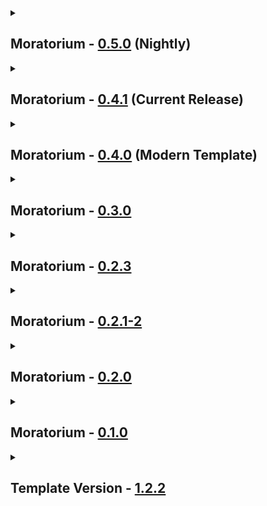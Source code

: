 <details close>
<summary><h2>
  Moratorium - <a href="https://thunderstore.io/c/lethal-company/p/Apollou/Moratorium/versions">0.5.0</a> (Nightly)
</h2></summary><br>

- Additions
  - Mods
    - MonoDetour BepInEx 5 - [0.6.14](https://thunderstore.io/c/lethal-company/p/MonoDetour/MonoDetour_BepInEx_5/v/0.6.14) + MonoDetour - [0.6.14](https://thunderstore.io/c/lethal-company/p/MonoDetour/MonoDetour/v/0.6.14)
  - Resourcepacks / Shaderpacks
    - none
- Updates
  - Modpack
    - Moratorium Client - [0.5.0](https://github.com/Apollonu/Moratorium-Client/blob/main/CHANGELOG.md) -> [0.6.0](https://github.com/Apollonu/Moratorium-Client/blob/main/CHANGELOG.md)
  - Mods
    - EnhancedLockpicker - [1.1.6](https://thunderstore.io/c/lethal-company/p/MrHydralisk/EnhancedLockpicker/v/1.1.6) -> [1.1.7](https://thunderstore.io/c/lethal-company/p/MrHydralisk/EnhancedLockpicker/v/1.1.7)
    - LethalLib - [1.1.0](https://thunderstore.io/c/lethal-company/p/Evaisa/LethalLib/v/1.1.0) -> [1.1.1](https://thunderstore.io/c/lethal-company/p/Evaisa/LethalLib/v/1.1.1)
    - MoreCompany - [1.11.1](https://thunderstore.io/c/lethal-company/p/notnotnotswipez/MoreCompany/v/1.11.1) -> [1.11.2](https://thunderstore.io/c/lethal-company/p/notnotnotswipez/MoreCompany/v/1.11.2)
    - Natural selection - [0.3.0](https://thunderstore.io/c/lethal-company/p/Fandovec03/Natural_selection/v/0.3.0) -> [0.4.10](https://thunderstore.io/c/lethal-company/p/Fandovec03/Natural_selection/v/0.4.10)
    - NaturalSelectionLib - [0.6.7](https://thunderstore.io/c/lethal-company/p/Fandovec03/NaturalSelectionLib/v/0.6.7) -> [0.8.0](https://thunderstore.io/c/lethal-company/p/Fandovec03/NaturalSelectionLib/v/0.8.0)
    - PathfindingLib - [0.1.1](https://thunderstore.io/c/lethal-company/p/Zaggy1024/PathfindingLib/v/0.1.1) -> [1.0.1](https://thunderstore.io/c/lethal-company/p/Zaggy1024/PathfindingLib/v/1.0.1)
    - Poltergeist - [1.2.2](https://thunderstore.io/c/lethal-company/p/coderCleric/Poltergeist/v/1.2.2) -> [1.2.6](https://thunderstore.io/c/lethal-company/p/coderCleric/Poltergeist/v/1.2.6)
    - ScienceBird Tweaks - [4.2.10](https://thunderstore.io/c/lethal-company/p/ScienceBird/ScienceBird_Tweaks/v/4.2.10) -> [4.3.3](https://thunderstore.io/c/lethal-company/p/ScienceBird/ScienceBird_Tweaks/v/4.3.3)
    - StarlancerAIFix - [3.10.0](https://thunderstore.io/c/lethal-company/p/AudioKnight/StarlancerAIFix/v/3.10.0) -> [3.11.1](https://thunderstore.io/c/lethal-company/p/AudioKnight/StarlancerAIFix/v/3.11.1)
  - Configs
    - [Poltergeist](https://thunderstore.io/c/lethal-company/p/coderCleric/Poltergeist) (Update)
    - [ScienceBird Tweaks](https://thunderstore.io/c/lethal-company/p/ScienceBird/ScienceBird_Tweaks) (Update)
  - Resourcepacks / Shaderpacks
    - none
- Fixes
  - none
- Reverts / Removals
  - Reverts
    - none
  - Removals
    - [DoorFix](https://thunderstore.io/c/lethal-company/p/itsmeowdev/DoorFix)
    - [FairBirds](https://thunderstore.io/c/lethal-company/p/woah25/FairBirds)
    - [FairGiantsHostOnly](https://thunderstore.io/c/lethal-company/p/woah25/FairGiantsHostOnly)
</details>

<details close>
<summary><h2>
  Moratorium - <a href="https://thunderstore.io/c/lethal-company/p/Apollou/Moratorium/versions">0.4.1</a> (Current Release)
</h2></summary><br>

- Additions
  - Mods
    - none
  - Resourcepacks / Shaderpacks
    - none
- Updates
  - Modpack
    - none
  - Mods
    - none
  - Configs
    - none
  - Resourcepacks / Shaderpacks
    - none
- Fixes
  - Changelog Fix
- Reverts / Removals
  - Reverts
    - none
  - Removals
    - none
</details>

<details close>
<summary><h2>
  Moratorium - <a href="https://thunderstore.io/c/lethal-company/p/Apollou/Moratorium/versions">0.4.0</a> (Modern Template)
</h2></summary><br>

- Additions
  - Mods
    - BetterLadders - [1.4.3](https://thunderstore.io/c/lethal-company/p/e3s1/BetterLadders/v/1.4.3)
    - BetterMonitor - [0.1.3](https://thunderstore.io/c/lethal-company/p/fumiko/BetterMonitor/v/0.1.3)
    - BetterStamina - [1.5.6](https://thunderstore.io/c/lethal-company/p/FlipMods/BetterStamina/v/1.5.6)
    - HexiShotgunTweaks - [1.0.1](https://thunderstore.io/c/lethal-company/p/dopadream/HexiShotgunTweaks/v/1.0.1)
    - JesterTimeout - [1.0.1](https://thunderstore.io/c/lethal-company/p/Rosentti/JesterTimeout/v/1.0.1)
    - LandFromOrbit - [1.1.2](https://thunderstore.io/c/lethal-company/p/mattymatty/LandFromOrbit/v/1.1.2)
  - Resourcepacks / Shaderpacks
    - none
- Updates
  - Modpack
    - none
  - Mods
    - LethalLib - [1.0.1](https://thunderstore.io/c/lethal-company/p/Evaisa/LethalLib/v/1.0.1) -> [1.0.3](https://thunderstore.io/c/lethal-company/p/Evaisa/LethalLib/v/1.0.3)
    - ScienceBird Tweaks - [4.1.4](https://thunderstore.io/c/lethal-company/p/ScienceBird/ScienceBird_Tweaks/v/4.1.4) -> [4.2.3](https://thunderstore.io/c/lethal-company/p/ScienceBird/ScienceBird_Tweaks/v/4.2.3)
  - Configs
    - [BetterLadders](https://thunderstore.io/c/lethal-company/p/e3s1/BetterLadders) (Speed & Extension Ladder)
    - [BetterMonitor](https://thunderstore.io/c/lethal-company/p/fumiko/BetterMonitor) (Rotation, Ship)
    - [BetterStamina](https://thunderstore.io/c/lethal-company/p/FlipMods/BetterStamina) (Regen & Ladder)
    - [JesterTimeout](https://thunderstore.io/c/lethal-company/p/Rosentti/JesterTimeout) (Time)
    - [ProblematicPilotry](https://thunderstore.io/c/lethal-company/p/windblownleaves/ProblematicPilotry) (Rebuild Navmesh Disabled)
    - [ScienceBird Tweaks](https://thunderstore.io/c/lethal-company/p/ScienceBird/ScienceBird_Tweaks) (Tweaks & Updated Config)
    - [ShipWindows](https://thunderstore.io/c/lethal-company/p/TestAccount666/ShipWindows) (Audio, Window Prices, Window Material)
  - Resourcepacks / Shaderpacks
    - none
- Fixes
  - none
- Reverts / Removals
  - Reverts
    - none
  - Removals
    - none
</details>

<details close>
<summary><h2>
  Moratorium - <a href="https://thunderstore.io/c/lethal-company/p/Apollou/Moratorium/versions">0.3.0</a>
</h2></summary><br>

- Additions
  - Mods
    - AudibleHydraulics - [1.0.1](https://thunderstore.io/c/lethal-company/p/dragonmcmx/AudibleHydraulics/v/1.0.1)
    - Doms Basic Suit Colors - [1.4.4](https://thunderstore.io/c/lethal-company/p/404_Dom/Doms_Basic_Suit_Colors/v/1.4.4) + More Suits - [1.5.2](https://thunderstore.io/c/lethal-company/p/x753/More_Suits/v/1.5.2)
    - FairBirds - [1.0.1](https://thunderstore.io/c/lethal-company/p/woah25/FairBirds/v/1.0.1)
    - FairGiantsHostOnly - [1.9.0](https://thunderstore.io/c/lethal-company/p/woah25/FairGiantsHostOnly/v/1.9.0)
    - MoreCompany - [1.11.0](https://thunderstore.io/c/lethal-company/p/notnotnotswipez/MoreCompany/v/1.11.0)
    - TooManySuits - [2.0.1](https://thunderstore.io/c/lethal-company/p/Verity/TooManySuits/v/2.0.1)
    - WilsSpeedyShip - [1.1.1](https://thunderstore.io/c/lethal-company/p/Wil/WilsSpeedyShip/v/1.1.1)
  - Resourcepacks / Shaderpacks
    - none
- Updates
  - Modpack
    - none
  - Mods
    - PathfindingLib - [0.1.0](https://thunderstore.io/c/lethal-company/p/Zaggy1024/PathfindingLib/v/0.1.0) -> [0.1.1](https://thunderstore.io/c/lethal-company/p/Zaggy1024/PathfindingLib/v/0.1.1)
    - StarlancerAIFix - [3.9.0](https://thunderstore.io/c/lethal-company/p/AudioKnight/StarlancerAIFix/v/3.9.0) -> [3.9.1](https://thunderstore.io/c/lethal-company/p/AudioKnight/StarlancerAIFix/v/3.9.1)
  - Configs
    - [More Suits](https://thunderstore.io/c/lethal-company/p/x753/More_Suits)
    - [MoreCompany](https://thunderstore.io/c/lethal-company/p/notnotnotswipez/MoreCompany)
    - [ProblematicPilotry](https://thunderstore.io/c/lethal-company/p/windblownleaves/ProblematicPilotry) (Iterations)
  - Resourcepacks / Shaderpacks
    - none
- Fixes
  - Changelog Fix
- Reverts / Removals
  - Reverts
    - none
  - Removals
    - [LethalPerformance](https://thunderstore.io/c/lethal-company/p/DiFFoZ/LethalPerformance) Config
    - [MapImprovements](https://thunderstore.io/c/lethal-company/p/SpookyBuddy/MapImprovements) (Disabled) + Config + [LethalLevelLoader](https://thunderstore.io/c/lethal-company/p/IAmBatby/LethalLevelLoader) (Disabled)
</details>

<details close>
<summary><h2>
  Moratorium - <a href="https://thunderstore.io/c/lethal-company/p/Apollou/Moratorium/versions">0.2.3</a>
</h2></summary><br>

- Additions
  - Mods
    - none
  - Resourcepacks / Shaderpacks
    - none
- Updates
  - Modpack
    - none
  - Mods
    - none
  - Configs
    - none
  - Resourcepacks / Shaderpacks
    - none
- Fixes
  - Config Fix
- Reverts / Removals
  - Reverts
    - none
  - Removals
    - none
</details>

<details close>
<summary><h2>
  Moratorium - <a href="https://thunderstore.io/c/lethal-company/p/Apollou/Moratorium/versions">0.2.1-2</a>
</h2></summary><br>

- Additions
  - Mods
    - none
  - Resourcepacks / Shaderpacks
    - none
- Updates
  - Modpack
    - none
  - Mods
    - none
  - Configs
    - none
  - Resourcepacks / Shaderpacks
    - none
- Fixes
  - Icon Fix
- Reverts / Removals
  - Reverts
    - none
  - Removals
    - none
</details>

<details close>
<summary><h2>
  Moratorium - <a href="https://thunderstore.io/c/lethal-company/p/Apollou/Moratorium/versions">0.2.0</a>
</h2></summary><br>

- Additions
  - Mods
    - Arachnophilia - [1.8.1](https://thunderstore.io/c/lethal-company/p/SillySquad/Arachnophilia/v/1.8.1) + CSync - [5.0.1](https://thunderstore.io/c/lethal-company/p/Sigurd/CSync/v/5.0.1) + FixPluginTypesSerialization - [1.1.2](https://thunderstore.io/c/lethal-company/p/Evaisa/FixPluginTypesSerialization/v/1.1.2)
    - BarberFixes - [1.3.0](https://thunderstore.io/c/lethal-company/p/ButteryStancakes/BarberFixes/v/1.3.0)
    - DoorFix - [1.0.0](https://thunderstore.io/c/lethal-company/p/itsmeowdev/DoorFix/v/1.0.0)
    - HexiBetterShotgunFixed - [1.0.1](https://thunderstore.io/c/lethal-company/p/Entity378/HexiBetterShotgunFixed/v/1.0.1)
    - JetpackFixes - [1.5.3](https://thunderstore.io/c/lethal-company/p/ButteryStancakes/JetpackFixes/v/1.5.3)
    - Lethal Weight Fix - [1.1.1](https://thunderstore.io/c/lethal-company/p/Hackattack242/Lethal_Weight_Fix/v/1.1.1)
    - LooseJesterSpring - [1.0.4](https://thunderstore.io/c/lethal-company/p/TestAccount666/LooseJesterSpring/v/1.0.4)
    - LostEnemyFix - [1.1.0](https://thunderstore.io/c/lethal-company/p/JacobG5/LostEnemyFix/v/1.1.0)
    - Maneater Damage Patch - [1.0.1](https://thunderstore.io/c/lethal-company/p/WhiteSpike/Maneater_Damage_Patch/v/1.0.1)
    - MapImprovements - [0.9.8](https://thunderstore.io/c/lethal-company/p/SpookyBuddy/MapImprovements/v/0.9.8) + LethalLevelLoader - [1.4.11](https://thunderstore.io/c/lethal-company/p/IAmBatby/LethalLevelLoader/v/1.4.11)
    - Natural selection - [0.3.0](https://thunderstore.io/c/lethal-company/p/Fandovec03/Natural_selection/v/0.3.0) + LethalNetworkAPI - [3.3.2](https://thunderstore.io/c/lethal-company/p/xilophor/LethalNetworkAPI/v/3.3.2) + NaturalSelectionLib - [0.6.7](https://thunderstore.io/c/lethal-company/p/Fandovec03/NaturalSelectionLib/v/0.6.7) + OdinSerializer - [2022.11.9](https://thunderstore.io/c/lethal-company/p/Lordfirespeed/OdinSerializer/v/2022.11.9)
    - NavMeshInCompany - [1.0.3](https://thunderstore.io/c/lethal-company/p/Kittenji/NavMeshInCompany/v/1.0.3)
    - PathfindingLagFix - [2.2.1](https://thunderstore.io/c/lethal-company/p/Zaggy1024/PathfindingLagFix/v/2.2.1) + PathfindingLib - [0.0.14](https://thunderstore.io/c/lethal-company/p/Zaggy1024/PathfindingLib/v/0.0.14)
    - Poltergeist - [1.2.1](https://thunderstore.io/c/lethal-company/p/coderCleric/Poltergeist/v/1.2.1)
    - ProblematicPilotry - [1.3.7](https://thunderstore.io/c/lethal-company/p/windblownleaves/ProblematicPilotry/v/1.3.7)
    - Scary Coil Head - [1.0.1](https://thunderstore.io/c/lethal-company/p/Goobius/Scary_Coil_Head/v/1.0.1) + LethalLib - [1.0.1](https://thunderstore.io/c/lethal-company/p/Evaisa/LethalLib/v/1.0.1)
    - ScienceBird Tweaks - [4.1.4](https://thunderstore.io/c/lethal-company/p/ScienceBird/ScienceBird_Tweaks/v/4.1.4)
    - ShootableMouthDogs - [1.0.1](https://thunderstore.io/c/lethal-company/p/AgentRev/ShootableMouthDogs/v/1.0.1)
    - SnatchinBracken - [1.5.1](https://thunderstore.io/c/lethal-company/p/readthisifbad/SnatchinBracken/v/1.5.1)
    - StarlancerAIFix - [3.9.0](https://thunderstore.io/c/lethal-company/p/AudioKnight/StarlancerAIFix/v/3.9.0)
    - Symbiosis - [1.0.8](https://thunderstore.io/c/lethal-company/p/NiceHairs/Symbiosis/v/1.0.8) + NuclearLibrary - [1.0.7](https://thunderstore.io/c/lethal-company/p/NiceHairs/NuclearLibrary/v/1.0.7)
  - Resourcepacks / Shaderpacks
    - none
- Updates
  - Modpack
    - Moratorium Client - 0.3.1
  - Mods
    - none
  - Configs
    - [Arachnophilia](https://thunderstore.io/c/lethal-company/p/SillySquad/Arachnophilia) (Nest Setup, HP)
    - [EntranceTeleportOptimizations](https://thunderstore.io/c/lethal-company/p/mattymatty/EntranceTeleportOptimizations) (Detect Both Sides)
    - [FixPluginTypesSerialization](https://thunderstore.io/package/RiskofThunder/FixPluginTypesSerialization)
    - [LethalPerformance](https://thunderstore.io/c/lethal-company/p/DiFFoZ/LethalPerformance)
    - [LooseJesterSpring](https://thunderstore.io/c/lethal-company/p/TestAccount666/LooseJesterSpring) (Percentage)
    - [Poltergeist](https://thunderstore.io/c/lethal-company/p/coderCleric/Poltergeist) (Volume, Prices)
    - [ProblematicPilotry](https://thunderstore.io/c/lethal-company/p/windblownleaves/ProblematicPilotry)
    - [Scary Coil Head](https://thunderstore.io/c/lethal-company/p/Goobius/Scary_Coil_Head) (Timer)
    - [ScienceBird Tweaks](https://thunderstore.io/c/lethal-company/p/ScienceBird/ScienceBird_Tweaks)
    - [SnatchinBracken](https://thunderstore.io/c/lethal-company/p/readthisifbad/SnatchinBracken) (Kill + Damage logic)
  - Resourcepacks / Shaderpacks
    - none
- Fixes
  - none
- Reverts / Removals
  - Reverts
    - none
  - Removals
    - none
</details>

<details close>
<summary><h2>
  Moratorium - <a href="https://thunderstore.io/c/lethal-company/p/Apollou/Moratorium/versions">0.1.0</a>
</h2></summary><br>

- Additions
  - Mods
    - DoorFix - [1.0.0](https://thunderstore.io/c/lethal-company/p/itsmeowdev/DoorFix/v/1.0.0)
    - JetpackFixes - [1.5.2](https://thunderstore.io/c/lethal-company/p/ButteryStancakes/JetpackFixes/v/1.5.2)
    - Maneater Damage Patch - [1.0.1](https://thunderstore.io/c/lethal-company/p/WhiteSpike/Maneater_Damage_Patch/v/1.0.1)
    - NavMeshInCompany - [1.0.3](https://thunderstore.io/c/lethal-company/p/Kittenji/NavMeshInCompany/v/1.0.3)
    - PathfindingLagFix - [2.2.1](https://thunderstore.io/c/lethal-company/p/Zaggy1024/PathfindingLagFix/v/2.2.1) + PathfindingLib -[ 0.0.14](https://thunderstore.io/c/lethal-company/p/Zaggy1024/PathfindingLib/v/0.0.14)
  - Resourcepacks / Shaderpacks
    - none
- Updates
  - Modpack
    - Moratorium Client 0.3.0-beta
  - Mods
    - none
  - Configs
    - none
  - Resourcepacks / Shaderpacks
    - none
- Fixes
  - none
- Reverts / Removals
  - Reverts
    - none
  - Removals
    - none
</details>

<details close>
<summary><h2>
  Template Version - <a href="">1.2.2</a>
</h2></summary><br>

- Additions
  - Mods
    - none - 0.0.0
  - Resourcepacks / Shaderpacks
    - none - 0.0.0
- Updates
  - Modpack
    - none 0.0.0 -> 0.0.0
  - Mods
    - none 0.0.0 -> 0.0.0
  - Configs
    - none (?)
  - Resourcepacks / Shaderpacks
    - none 0.0.0 -> 0.0.0
- Fixes
  - none
- Reverts / Removals
  - Reverts
    - none
  - Removals
    - none
</details>
